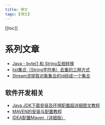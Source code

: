```yaml
---
title: 博文
tags: [博文]
---
```

[[toc]]
# 系列文章

- [Java - byte[] 和 String互相转换](./byte-array-and-string.md)
- [list集合（String字符串）去重的三种方式](./list-string-remove-duplicate.md)
- [Stream流提取对象集合的id组成一个集合](./stream-extract-id.md)
## 软件开发相关
- [Java JDK下载安装及环境配置超详细图文教程](./software/jdk-install.md)
- [MAVEN的安装与配置教程](./software/maven-install.md)
- [IDEA配置Maven（详细版）](./software/idea-maven.md)
